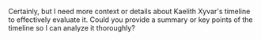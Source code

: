 Certainly, but I need more context or details about Kaelith Xyvar's timeline to effectively evaluate it. Could you provide a summary or key points of the timeline so I can analyze it thoroughly?